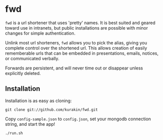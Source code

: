 fwd
===

`fwd` is a url shortener that uses 'pretty' names. It is best suited and geared
toward use in intranets, but public installations are possible with minor
changes for simple authentication.

Unlink most url shorteners, `fwd` allows you to pick the alias, giving you
complete control over the shortened url. This allows creation of easily
rememberable urls that can be embedded in presentations, emails, notices, or
communicated verbally.

Forwards are persistent, and will never time out or disappear unless explicitly
deleted.

Installation
---

Installation is as easy as cloning:

```
git clone git://github.com/kurakin/fwd.git
```

Copy `config-sample.json` to `config.json`, set your mongodb connection string,
and start the app!

```
./run.sh
```
